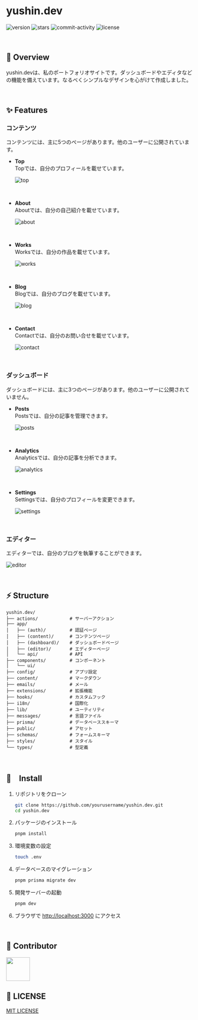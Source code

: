 # yushin.dev

![version](https://img.shields.io/badge/version-1.0.0-red.svg)
![stars](https://img.shields.io/github/stars/yushin-ito/yushin.dev?color=yellow)
![commit-activity](https://img.shields.io/github/commit-activity/t/yushin-ito/yushin.dev)
![license](https://img.shields.io/badge/license-MIT-green)

<br/>

## 📝 Overview

yushin.devは、私のポートフォリオサイトです。ダッシュボードやエディタなどの機能を備えています。なるべくシンプルなデザインを心がけて作成しました。

<br/>

## ✨ Features

### コンテンツ

コンテンツには、主に5つのページがあります。他のユーザーに公開されています。

- **Top**<br/>
  Topでは、自分のプロフィールを載せています。

  ![top](https://github.com/user-attachments/assets/21040a61-92e2-4d47-9526-a97ea023a7d6)

<br/>

- **About**<br/>
  Aboutでは、自分の自己紹介を載せています。

  ![about](https://github.com/user-attachments/assets/7860d08b-e9f0-47a8-bab1-257499a3006a)

<br/>

- **Works**<br/>
  Worksでは、自分の作品を載せています。

  ![works](https://github.com/user-attachments/assets/a383417b-1eff-4ecd-974b-910cc5fd97c1)

<br/>

- **Blog**<br/>
  Blogでは、自分のブログを載せています。

  ![blog](https://github.com/user-attachments/assets/c29553f6-0960-49a3-83bb-b81935baa36c)

<br/>

- **Contact**<br/>
  Contactでは、自分のお問い合せを載せています。

  ![contact](https://github.com/user-attachments/assets/f2d07361-6bb7-4a3e-9ec1-f20d6aa37650)

<br/>

### ダッシュボード

ダッシュボードには、主に3つのページがあります。他のユーザーに公開されていません。

- **Posts**<br/>
  Postsでは、自分の記事を管理できます。

  ![posts](https://github.com/user-attachments/assets/69a8cf05-2b9c-47de-a506-aed7a21068d6)

<br/>

- **Analytics**<br/>
  Analyticsでは、自分の記事を分析できます。

  ![analytics](https://github.com/user-attachments/assets/71a2473f-4047-448a-a71b-3baa190232f4)

<br/>

- **Settings**<br/>
  Settingsでは、自分のプロフィールを変更できます。

  ![settings](https://github.com/user-attachments/assets/bfda0d0b-f07f-4b97-9297-cd163f54c5ce)

<br/>

### エディター

エディターでは、自分のブログを執筆することができます。

![editor](https://github.com/user-attachments/assets/5ffa4f4a-42ef-42b3-ac39-63fad1aa2ef8)

<br/>

## ⚡️ Structure

```
yushin.dev/
├── actions/            # サーバーアクション
├── app/
│   ├── (auth)/         # 認証ページ
│   ├── (content)/      # コンテンツページ
│   ├── (dashboard)/    # ダッシュボードページ
│   ├── (editor)/       # エディターページ
│   └── api/            # API
├── components/         # コンポーネント
│   └── ui/
├── config/             # アプリ設定
├── content/            # マークダウン
├── emails/             # メール
├── extensions/         # 拡張機能
├── hooks/              # カスタムフック
├── i18n/               # 国際化
├── lib/                # ユーティリティ
├── messages/           # 言語ファイル
├── prisma/             # データベーススキーマ
├── public/             # アセット
├── schemas/            # フォームスキーマ
├── styles/             # スタイル
└── types/              # 型定義
```

<br/>

## 🚀　Install

1. リポジトリをクローン

   ```bash
   git clone https://github.com/yourusername/yushin.dev.git
   cd yushin.dev
   ```

2. パッケージのインストール

   ```bash
   pnpm install
   ```

3. 環境変数の設定

   ```bash
   touch .env
   ```

4. データベースのマイグレーション

   ```bash
   pnpm prisma migrate dev
   ```

5. 開発サーバーの起動

   ```bash
   pnpm dev
   ```

6. ブラウザで [http://localhost:3000](http://localhost:3000) にアクセス

<br/>

## 🤝 Contributor

<a href="https://github.com/yushin-ito">
  <img  src="https://avatars.githubusercontent.com/u/75526539?v=4" width="64px">
</a>

<br/>

## 📜 LICENSE

[MIT LICENSE](LICENSE)
